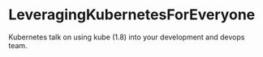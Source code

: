 # LeveragingKubernetesForEveryone
Kubernetes talk on using kube (1.8) into your development and devops team. 
